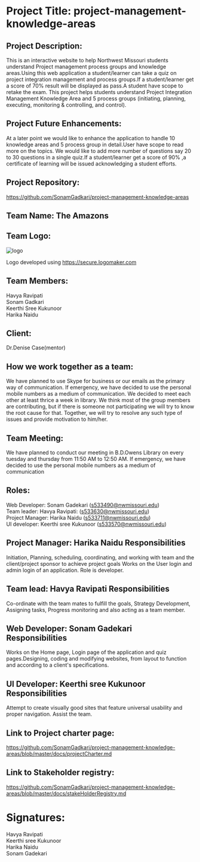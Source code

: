 # Project Title: project-management-knowledge-areas

## Project Description:
This is an interactive website to help Northwest Missouri students understand Project management process groups and knowledge areas.Using this web application a student/learner can take a quiz on project integration management and process groups.If a student/learner get a score of 70% result will be displayed as pass.A student have scope to retake the exam. This project helps students understand Project Integration Management Knowledge Area and 5 process groups (initiating, planning, executing, monitoring & controlling, and control).

## Project Future Enhancements:
At a later point we would like to enhance the application to handle 10 knowledge areas and 5 process group in detail.User have scope to read more on the topics. We would like to add more number of questions say 20 to 30 questions in a single quiz.If a student/learner get a score of 90% ,a certificate of learning will be issued acknowledging a student efforts.

## Project Repository:
https://github.com/SonamGadkari/project-management-knowledge-areas

## Team Name: The Amazons 

## Team Logo:
![logo](https://user-images.githubusercontent.com/43020059/58181229-06475e80-7c71-11e9-9697-2a5a70c4cdcf.JPG)

Logo developed using https://secure.logomaker.com

## Team Members:
Havya Ravipati<br>
Sonam Gadkari<br>
Keerthi Sree Kukunoor<br>
Harika Naidu<br>

## Client:
Dr.Denise Case(mentor) <br>

## How we work together as a team:

We have planned to use Skype for business or our emails as the primary way of communication. If emergency, we have decided to use the personal mobile numbers as a medium of communication. We decided to meet each other at least thrice a week in library. We think most of the group members are contributing, but if there is someone not participating we will try to know the root cause for that. Together, we will try to resolve any such type of issues and provide motivation to him/her.

## Team Meeting:

We have planned to conduct our meeting in B.D.Owens Library on every tuesday and thursday from 11:50 AM to 12:50 AM. If emergency, we have decided to use the personal mobile numbers as a medium of communication 

## Roles:

Web Developer: Sonam Gadekari (s533490@nwmissouri.edu) <br>
Team leader: Havya Ravipati: (s533630@nwmissouri.edu) <br>
Project Manager: Harika Naidu (s533711@nwmissouri.edu) <br>
UI developer: Keerthi sree Kukunoor (s533570@nwmissouri.edu) <br>

## Project Manager: Harika Naidu Responsibilities 

 Initiation, Planning, scheduling, coordinating, and working with team and the client/project sponsor to achieve project goals Works on the User login and admin login of an application. Role is developer.

## Team lead: Havya Ravipati Responsibilities 

 Co-ordinate with the team mates to fulfill the goals, Strategy Development, Assigning tasks, Progress monitoring and also acting as a team member.

## Web Developer: Sonam Gadekari Responsibilities 

Works on the Home page, Login page of the application and quiz pages.Designing, coding and modifying websites, from layout to function and according to a client's specifications. 

## UI Developer: Keerthi sree Kukunoor Responsibilities 

Attempt to create visually good sites that feature universal usability and proper navigation. Assist the team.

## Link to Project charter page:

https://github.com/SonamGadkari/project-management-knowledge-areas/blob/master/docs/projectCharter.md


## Link to Stakeholder registry: 

https://github.com/SonamGadkari/project-management-knowledge-areas/blob/master/docs/stakeHolderRegistry.md


# Signatures:

Havya Ravipati<br>
Keerthi sree Kukunoor<br>
Harika Naidu<br>
Sonam Gadekari<br>



